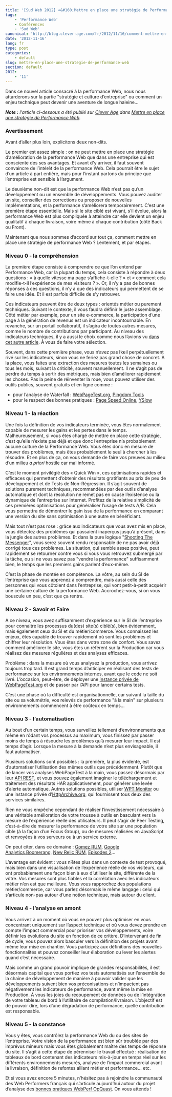 ```yaml
---
title: '[Sud Web 2012] «&#160;Mettre en place une stratégie de Performance Web&#160;» - Article'
tags:
    - 'Performance Web'
    - Conférences
    - 'Sud Web'
canonical: 'http://blog.clever-age.com/fr/2012/11/16/comment-mettre-en-place-une-strategie-de-performance-web/'
date: '2012-11-16'
lang: fr
type: post
categories:
    - default
slug: mettre-en-place-une-strategie-de-performance-web
section: default
2012:
    - '11'
---
```


Dans ce nouvel article consacré à la performance Web, nous nous attarderons sur la partie "stratégie et culture d’entreprise" ou comment un enjeu technique peut devenir une aventure de longue haleine…

<!-- more -->

<em class="canonical">**Note&nbsp;:** l'article ci-dessous a été publié sur [Clever Age](http://www.clever-age.com/fr/) dans [Mettre en place une stratégie de Performance Web](http://blog.clever-age.com/fr/2012/11/16/comment-mettre-en-place-une-strategie-de-performance-web/).</em>

### Avertissement

Avant d’aller plus loin, explicitons deux non-dits.

Le premier est assez simple : on ne peut mettre en place une stratégie d’amélioration de la performance Web que dans une entreprise qui est consciente des ses avantages. Et avant d’y arriver, il faut souvent convaincre de l’intérêt de la performance Web. Cela pourrait être le sujet d’un article à part entière, mais pour l’instant partons du principe que l’entreprise est sensible à l’argument.

Le deuxième non-dit est que la performance Web n’est pas qu’un développement ou un ensemble de développements. Vous pouvez auditer un site, conseiller des corrections ou proposer de nouvelles implémentations, et la performance s’améliorera temporairement. C’est une première étape essentielle. Mais si le site ciblé est vivant, s’il évolue, alors la performance Web est plus compliquée à atteindre car elle devient un enjeu qualitatif à chaque livraison, voire même à chaque contribution (côté Back ou Front).

Maintenant que nous sommes d’accord sur tout ça, comment mettre en place une stratégie de performance Web ? Lentement, et par étapes.

### Niveau 0 - la compréhension

La première étape consiste à comprendre ce que l’on entend par Performance Web, car la plupart du temps, cela consiste à répondre à deux questions : « à quelle vitesse ma page s’affiche-t-elle ? » et « comment cela modifie-t-il l’expérience de mes visiteurs ? ». Or, il n’y a pas de bonnes réponses à ces questions, il n’y a que des indicateurs qui permettent de se faire une idée. Et il est parfois difficile de s’y retrouver.

Ces indicateurs peuvent être de deux types : orientés métier ou purement techniques. Suivant le contexte, il vous faudra définir le juste assemblage. Côté métier par exemple, pour un site e-commerce, la participation d’une page à la génération de revenus est un indicateur incontournable. En revanche, sur un portail collaboratif, il s’agira de toutes autres mesures, comme le nombre de contributions par participant. Au niveau des indicateurs techniques, il y a aussi le choix comme nous l’avions vu [dans cet autre article](http://blog.clever-age.com/fr/2012/07/31/webperf-a-quelle-vitesse-ma-page-se-charge-t-elle/). À vous de faire votre sélection.

Souvent, dans cette première phase, vous n’avez pas l’œil perpétuellement rivé sur les indicateurs, sinon vous ne feriez pas grand chose de concret. À la place, vous faites une extraction des mesures toutes les semaines ou tous les mois, suivant la criticité, souvent manuellement. Il ne s’agit pas de perdre du temps à sortir des métriques, mais bien d’améliorer rapidement les choses. Pas la peine de réinventer la roue, vous pouvez utiliser des outils publics, souvent gratuits et en ligne comme :

*   pour l’analyse de Waterfall : [WebPageTest.org](http://www.webpagetest.org/), [Pingdom Tools](http://tools.pingdom.com/fpt/)
*   pour le respect des bonnes pratiques : [Page Speed Online](https://developers.google.com/speed/pagespeed/insights/), [YSlow](https://developer.yahoo.com/yslow/)

### Niveau 1 - la réaction

Une fois la définition de vos indicateurs terminée, vous êtes normalement capable de mesurer les gains et les pertes dans le temps. Malheureusement, si vous êtes chargé de mettre en place cette stratégie, c’est qu’elle n’existe pas déjà et que donc l’entreprise n’a probablement aucune culture de la Performance Web. Vous êtes donc en mesure de trouver des problèmes, mais êtes probablement le seul à chercher à les résoudre. Et en plus de ça, on vous demande de faire vos preuves au milieu d’un milieu _a priori_ hostile car mal informé.

C’est le moment privilégié des « Quick Win », ces optimisations rapides et efficaces qui permettent d’obtenir des résultats gratifiants au prix de peu de développement et de Tests de Non-Régression. Il s’agit souvent de solutions purement techniques, recommandées par des outils d’analyse automatique et dont la résolution ne remet pas en cause l’existence ou la dynamique de l’entreprise sur Internet. Profitez de la relative simplicité de ces premières optimisations pour généraliser l’usage de tests A/B. Cela vous permettra de démontrer le gain issu de la performance en comparant une version du site sans optimisation à une autre en bénéficiant.

Mais tout n’est pas rose : grâce aux indicateurs que vous avez mis en place, vous détectez des problèmes qui passaient inaperçus jusqu’à présent, dans la jungle des autres problèmes. Et dans la pure logique "[Shooting The Messenger](http://en.wikipedia.org/wiki/Shooting_the_messenger)", vous serez souvent rendu responsable de ne pas avoir déjà corrigé tous ces problèmes. La situation, qui semble assez positive, peut rapidement se retourner contre vous si vous vous retrouvez submergé par la tâche, ou si ne vous savez pas "vendre la performance" suffisamment bien, le temps que les premiers gains parlent d’eux-même.

C’est la phase de montée en compétence. La vôtre, au sein du SI de l’entreprise que vous apprenez à comprendre, mais aussi celle des personnes qui vous côtoient dans l’entreprise, qui vont petit-à-petit acquérir une certaine culture de la performance Web. Accrochez-vous, si on vous bouscule un peu, c’est que ça rentre.

### Niveau 2 - Savoir et Faire

A ce niveau, vous avez suffisamment d’expérience sur le SI de l’entreprise pour connaitre les processus du(des) site(s) ciblé(s), bien évidemment, mais également ceux du SI et du métier/commerce. Vous connaissez les enjeux, êtes capable de trouver rapidement où sont les problèmes et chiffrer leur résolution. Vous êtes dans votre zone de confort. Vous savez comment améliorer le site, vous êtes un référent sur la Production car vous réalisez des mesures régulières et des analyses efficaces.

Problème : dans la mesure où vous analysez la production, vous arrivez toujours trop tard. Il est grand temps d’anticiper en réalisant des tests de performance sur les environnements internes, avant que le code ne soit livré. L’occasion, peut-être, de déployer une [instance privée de WebPageTest.org](https://sites.google.com/a/webpagetest.org/docs/private-instances) et de passer par l’API pour lancer certains tests.

C’est une phase où la difficulté est organisationnelle, car suivant la taille du site ou sa volumétrie, vos relevés de performance "à la main" sur plusieurs environnements commencent à être coûteux en temps…

### Niveau 3 - l’automatisation

Au bout d’un certain temps, vous surveillez tellement d’environnements que même en rôdant vos processus au maximum, vous finissez par passer moins de temps à résoudre les problèmes qu’à mesurer leur impact. Il est temps d’agir. Lorsque la mesure à la demande n’est plus envisageable, il faut automatiser.

Plusieurs solutions sont possibles : la première, la plus évidente, est d’automatiser l’utilisation des mêmes outils que précédemment. Plutôt que de lancer vos analyses WebPageTest à la main, vous passez désormais par leur [API REST](https://sites.google.com/a/webpagetest.org/docs/advanced-features/webpagetest-restful-apis), et vous pouvez également imaginer le téléchargement et traitement des résultats HAR applicativement, pour générer une levée d’alerte automatique. Autres solutions possibles, utiliser [WPT Monitor](http://www.wptmonitor.org/) ou une instance privée d’[HttpArchive.org](http://httparchive.org/), qui fournissent tous deux des services similaires.

Rien ne vous empêche cependant de réaliser l’investissement nécessaire à une véritable amélioration de votre trousse à outils en basculant vers la mesure de l’expérience réelle des utilisateurs. Il peut s’agir de Peer Testing, c’est-à-dire de mesurer la performance de votre site sur une population cible (à la façon d’un Focus Group), ou de mesures réalisées en JavaScript et renvoyées à vos serveurs ou à un service externe.

On peut citer, dans ce domaine : [Gomez RUM](http://www.compuware.com/en_us/application-performance-management/products/user-experience-management/real-user-monitoring-enterprise.html), [Google Analytics](http://www.google.com/intl/fr/analytics/),[Boomerang](http://www.lognormal.com/boomerang/doc/), [New Relic RUM](http://newrelic.com/browser-monitoring), [Episodes 2](http://stevesouders.com/episodes2/)…

L’avantage est évident : vous n’êtes plus dans un contexte de test provoqué, mais bien dans une visualisation de l’expérience réelle de vos visiteurs, qui ont probablement une façon bien à eux d’utiliser le site, différente de la vôtre. Vos mesures sont plus fiables et la corrélation avec les indicateurs métier n’en est que meilleure. Vous vous rapprochez des populations métier/commerce, car vous parlez désormais le même langage : celui qui s’articule non-pas autour d’une notion technique, mais autour du client.

### Niveau 4 - l’analyse en amont

Vous arrivez à un moment où vous ne pouvez plus optimiser en vous concentrant uniquement sur l’aspect technique et où vous devez prendre en compte l’impact commercial pour prioriser vos développements, voire définir les évolutions du site en fonction de ce critère. D’intervenant de fin de cycle, vous pouvez alors basculer vers la définition des projets avant même leur mise en chantier. Vous participez aux définitions des nouvelles fonctionnalités et pouvez conseiller leur élaboration ou lever les alertes quand c’est nécessaire.

Mais comme un grand pouvoir implique de grandes responsabilités, il est désormais capital que vous portiez vos tests automatisés sur l’ensemble de la chaîne de développement de manière à pouvoir valider que les développements suivent bien vos préconisations et n’impactent pas négativement les indicateurs de performance, avant même la mise en Production. À vous les joies du recoupement de données ou de l’intégration de votre tableau de bord à l’utilitaire de compilation/livraison. L’objectif est de pouvoir dire, lors d’une dégradation de performance, quelle contribution est responsable.

### Niveau 5 - la constance

Vous y êtes, vous contrôlez la performance Web du ou des sites de l’entreprise. Votre vision de la performance est bien sûr troublée par des imprévus mineurs mais vous êtes globalement maître des temps de réponse du site. Il s’agit à cette étape de pérenniser le travail effectué : réalisation de tableaux de bord contenant des indicateurs mis-à-jour en temps réel sur les différents environnements mesurés, analyse de l’impact commercial avant la livraison, définition de refontes alliant métier et performance… etc.

Et si vous avez encore 5 minutes, n’hésitez pas à rejoindre la communauté des Web Performers français qui s’articule aujourd’hui autour du projet d’analyse des [bonnes pratiques WebPerf OpQuast](https://checklists.opquast.com/webperf/workshops/status/discussion). On vous attends !
